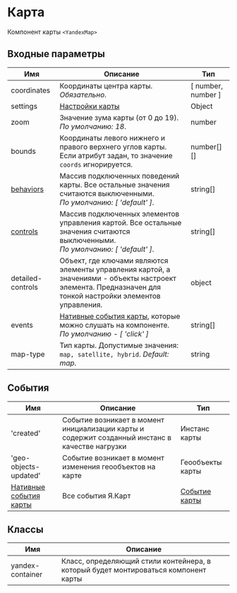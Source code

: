 # Карта

Компонент карты `<YandexMap>`

## Входные параметры

| Имя | Описание | Тип |
|---|---|---|
| coordinates | Координаты центра карты. <br> *Обязательно*. | [ number, number ] |
| settings | [Настройки карты](https://yandex.ru/dev/maps/jsapi/doc/2.1/dg/concepts/load.html#load__param) | Object |
| zoom | Значение зума карты (от 0 до 19). <br> *По умолчанию: 18*. | number |
| bounds | Координаты левого нижнего и правого верхнего углов карты. Если атрибут задан, то значение `coords` игнорируется. | number[][] |
| [behaviors](https://tech.yandex.ru/maps/doc/jsapi/2.1/ref/reference/map.behavior.Manager-docpage/#param-behaviors) | Массив подключенных поведений карты. Все остальные значения считаются выключенными. <br> *По умолчанию: [ 'default' ]*. | string[] |
| [controls](https://tech.yandex.ru/maps/doc/jsapi/2.1/ref/reference/control.Manager-docpage/#add-param-control) | Массив подключенных элементов управления картой. Все остальные значения считаются выключенными. <br> *По умолчанию: [ 'default' ]*. | string[] |
| detailed-controls | Объект, где ключами являются элементы управления картой, а значениями - объекты настроект элемента. Предназначен для тонкой настройки элементов управления. | object |
| events | [Нативные события карты](https://yandex.ru/dev/maps/jsapi/doc/2.1/ref/reference/Map.html#Map__events-summary), которые можно слушать на компоненте. <br> *По умолчанию - [ 'click' ]* | string[] |
| map-type | Тип карты. Допустимые значения: `map, satellite, hybrid`. *Default: map*. | string |

## События

| Имя | Описание | Тип |
| ---- | ---- | ---- |
| 'created' | Событие возникает в момент инициализации карты и содержит созданный инстанс в качестве нагрузки | Инстанс карты |
| 'geo-objects-updated' | Событие возникает в момент изменения геообъектов на карте | Геообъекты карты |
| [Нативные события карты](https://yandex.ru/dev/maps/jsapi/doc/2.1/ref/reference/Map.html#Map__events-summary) | Все события Я.Карт | [Событие карты](https://tech.yandex.ru/maps/doc/jsapi/2.1/dg/concepts/events-docpage/)

## Классы

| Имя | Описание |
|---|---|
| yandex-container | Класс, определяющий стили контейнера, в который будет монтироваться компонент карты |
